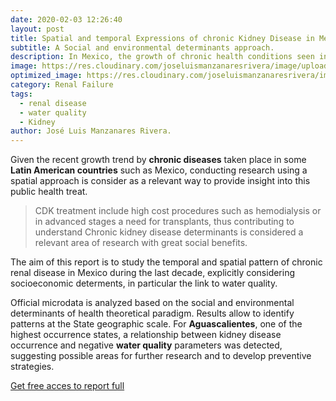 ```yaml
---
date: 2020-02-03 12:26:40
layout: post
title: Spatial and temporal Expressions of chronic Kidney Disease in Mexico 
subtitle: A Social and environmental determinants approach.
description: In Mexico, the growth of chronic health conditions seen in recent decades, represents a serious public health problem. As part of this phenomena, the rise in chronic kidney disease (CKD) is a topic of concern given its adverse social impacts.
image: https://res.cloudinary.com/joseluismanzanaresrivera/image/upload/v1585264131/dialisis-title-image_tcm7-217595_fk8xkr.jpg
optimized_image: https://res.cloudinary.com/joseluismanzanaresrivera/image/upload/v1585264131/dialisis-title-image_tcm7-217595_fk8xkr.jpg
category: Renal Failure
tags:
  - renal disease
  - water quality
  - Kidney
author: José Luis Manzanares Rivera.
---
```


Given the recent growth trend by **chronic diseases** taken place in some **Latin American countries** such as Mexico, conducting research using a spatial approach is consider as a relevant way to provide insight into this public health treat. 

>CDK treatment include high cost procedures such as hemodialysis  or in advanced stages a need for transplants, thus contributing to understand Chronic kidney disease determinants is considered a relevant area of research with great social benefits.

The aim of this report is to study the temporal and spatial pattern of chronic renal disease in Mexico during the last decade, explicitly considering socioeconomic determents, in particular the link to water quality.

Official microdata is analyzed based on the social and environmental determinants of health theoretical paradigm. Results allow to identify patterns at the State geographic
scale. For **Aguascalientes**, one of the highest occurrence states, a relationship between kidney disease occurrence and negative **water quality** parameters was detected, suggesting possible areas for further research and to develop preventive strategies.




[Get free acces to report full](http://docs.wixstatic.com/ugd/59a6db_ae95ca0f66f9482eb723e34b248dda49.pdf)




